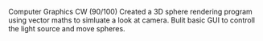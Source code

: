 Computer Graphics CW (90/100)
Created a 3D sphere rendering program using vector maths to simluate a look at camera.
Bulit basic GUI to controll the light source and move spheres. 
